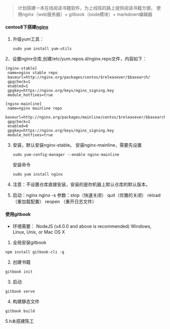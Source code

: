 > 计划搭建一本在线阅读书籍软件，为上线班的路上提供阅读书籍方便。
> 使用nginx（web服务器）+ gitbook（node模块）+ markdown编辑器

#### centos8下搭建[nginx](https://nginx.org/)
1. 升级yum工具：
   ````
   sudo yum install yum-utils
   ````
2、设置nginx仓库,创建/etc/yum.repos.d/nginx.repo文件，内容如下：
   ````
   [nginx-stable]
    name=nginx stable repo
    baseurl=http://nginx.org/packages/centos/$releasever/$basearch/
    gpgcheck=1
    enabled=1
    gpgkey=https://nginx.org/keys/nginx_signing.key
    module_hotfixes=true
    
   [nginx-mainline]
    name=nginx mainline repo
    baseurl=http://nginx.org/packages/mainline/centos/$releasever/$basearch/
    gpgcheck=1
    enabled=0
    gpgkey=https://nginx.org/keys/nginx_signing.key
    module_hotfixes=true
   ```` 

3. 安装，默认安装nginx-stable。
   安装nginx-mainline，需要先设置
   ````
   sudo yum-config-manager --enable nginx-mainline
   ````
   安装命令
   ````
   sudo yum install nginx
   ````
   
4. 注意：不设置仓库直接安装，安装的是你机器上默认仓库的默认版本。

5. 启动：nginx
   nginx -s 参数：stop（快速关闭） quit（优雅的关闭） reload（重加载配置） reopen （重开日志文件）
   

#### 使用gitbook
* 环境需要：
  NodeJS (v4.0.0 and above is recommended)
  Windows, Linux, Unix, or Mac OS X
1. 全局安装gitbook
````
npm install gitbook-cli -g
````
2. 创建书籍
````
gitbook init
````

3. 启动
```
gitbook serve
```

4. 构建静态文件
```
gitbook build
```

5.h未搭建陈工